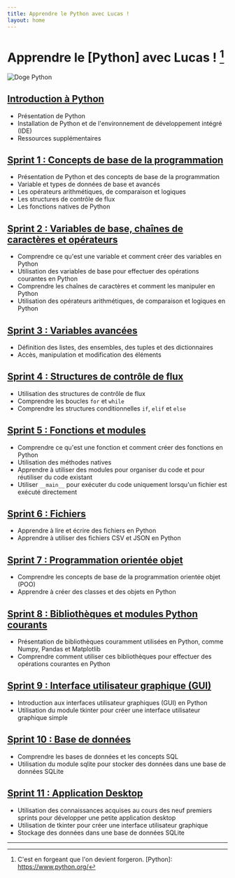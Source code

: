 ```yaml
---
title: Apprendre le Python avec Lucas !
layout: home
---
```


# Apprendre le [Python] avec Lucas ! [^1]

![Doge Python](../assets/doge.png)

## [Introduction à Python](docs/introduction.md)
- Présentation de Python
- Installation de Python et de l'environnement de développement intégré (IDE)
- Ressources supplémentaires

## [Sprint 1 : Concepts de base de la programmation](docs/01/cours.md)
- Présentation de Python et des concepts de base de la programmation
- Variable et types de données de base et avancés
- Les opérateurs arithmétiques, de comparaison et logiques
- Les structures de contrôle de flux
- Les fonctions natives de Python

## [Sprint 2 : Variables de base, chaînes de caractères et opérateurs](docs/02/cours.md)
- Comprendre ce qu'est une variable et comment créer des variables en Python
- Utilisation des variables de base pour effectuer des opérations courantes en Python
- Comprendre les chaînes de caractères et comment les manipuler en Python
- Utilisation des opérateurs arithmétiques, de comparaison et logiques en Python

## [Sprint 3 : Variables avancées](docs/03/cours.md)
- Définition des listes, des ensembles, des tuples et des dictionnaires
- Accès, manipulation et modification des éléments

## [Sprint 4 : Structures de contrôle de flux](docs/04/cours.md)
- Utilisation des structures de contrôle de flux
- Comprendre les boucles `for` et `while`
- Comprendre les structures conditionnelles `if`, `elif` et `else`

## [Sprint 5 : Fonctions et modules](docs/05/cours.md)
- Comprendre ce qu'est une fonction et comment créer des fonctions en Python
- Utilisation des méthodes natives
- Apprendre à utiliser des modules pour organiser du code et pour réutiliser du code existant
- Utiliser `__main__` pour exécuter du code uniquement lorsqu'un fichier est exécuté directement

## [Sprint 6 : Fichiers](docs/06/cours.md)
- Apprendre à lire et écrire des fichiers en Python
- Apprendre à utiliser des fichiers CSV et JSON en Python

## [Sprint 7 : Programmation orientée objet](docs/07/cours.md)
- Comprendre les concepts de base de la programmation orientée objet (POO)
- Apprendre à créer des classes et des objets en Python

## [Sprint 8 : Bibliothèques et modules Python courants](docs/08/cours.md)
- Présentation de bibliothèques couramment utilisées en Python, comme Numpy, Pandas et Matplotlib
- Comprendre comment utiliser ces bibliothèques pour effectuer des opérations courantes en Python

## [Sprint 9 : Interface utilisateur graphique (GUI)](docs/09/cours.md)
- Introduction aux interfaces utilisateur graphiques (GUI) en Python
- Utilisation du module tkinter pour créer une interface utilisateur graphique simple

## [Sprint 10 : Base de données](docs/10/cours.md)
- Comprendre les bases de données et les concepts SQL
- Utilisation du module sqlite pour stocker des données dans une base de données SQLite

## [Sprint 11 : Application Desktop](docs/11/cours.md)
- Utilisation des connaissances acquises au cours des neuf premiers sprints pour développer une petite application desktop
- Utilisation de tkinter pour créer une interface utilisateur graphique
- Stockage des données dans une base de données SQLite

----

[^1]: C'est en forgeant que l'on devient forgeron.
[Python]: https://www.python.org/
